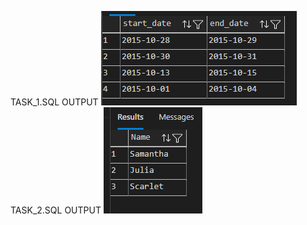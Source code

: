 TASK_1.SQL OUTPUT ![image alt]( https://github.com/notkumarsaurav/CSI-TASK-C/blob/a47354b7e982bfeac1538668c66968ce1f57554c/Screenshot%202025-06-21%20130358.png)
TASK_2.SQL OUTPUT ![image alt](https://github.com/notkumarsaurav/CSI-TASK-C/blob/d28e0e2845a690f70a66995ef12026d7037d79a0/Screenshot%202025-06-21%20131023.png)

